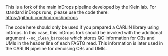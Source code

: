 This is a fork of the main inDrops pipeline developed by the Klein lab. For standard inDrops runs, please use the code there: https://github.com/indrops/indrops

The code here should only be used if you prepared a CARLIN library using inDrops. In this case, this inDrops fork should be invoked with the additional argument `--no_clean_barcodes` which stores QC information for CBs and UMIs in the header line of each FASTQ read. This information is later used in the CARLIN pipeline for denoising CBs and UMIs.
